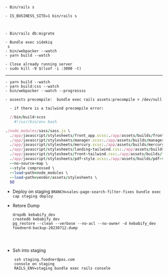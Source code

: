 ```
- Bin/rails s

- IS_BUSINESS_SITE=1 bin/rails s 
 
 
 
- Bin/rails db:migrate
 
- Bundle exec sidekiq
 s 
- bin/webpacker --watch
- yarn build --watch 
 
- Close already running server
- sudo kill -9 $(lsof -i :3000 -t)

```

---- 
```
- yarn build --watch
- yarn build:css --watch
- bin/webpacker --watch --progressss

- assests precompile:  bundle exec rails assets:precompile > /dev/null

  - if there is a tailwind precompile error:
```

```ruby
  //bin/build-scss
    #!/usr/bin/env bash

./node_modules/sass/sass.js \
  ./app/javascript/stylesheets/front_app.scss:./app/assets/builds/front_app.css \
  ./app/javascript/stylesheets/manager.scss:./app/assets/builds/manager.css \
  ./app/javascript/stylesheets/mercury.scss:./app/assets/builds/mercury.css \
  ./app/javascript/stylesheets/landing-tailwind.css:./app/assets/builds/landing-tailwind.css \
  ./app/javascript/stylesheets/front-tailwind.css:./app/assets/builds/front-tailwind.css \
  ./app/javascript/stylesheets/pdf-style.scss:./app/assets/builds/pdf-style.css \
  --no-source-map \
  --style compressed \
  --load-path=node_modules \
  --load-path=vendor/assets/stylesheets \
  $@ 
  ```

- Deploy on staging
  ```BRANCH=sales-page-search-filter-fixes bundle exec cap staging deploy ```

- Retore Dump
  ```
  dropdb kebabify_dev  
  createdb kebabify_dev
  pg_restore --clean --verbose --no-acl --no-owner -d kebabify_dev foodnerd-backup-20230712.dump

  


   ```

 - Ssh into staging
```
    ssh staging.foodnerdpos.com
    console on staging
    RAILS_ENV=staging bundle exec rails console

```
